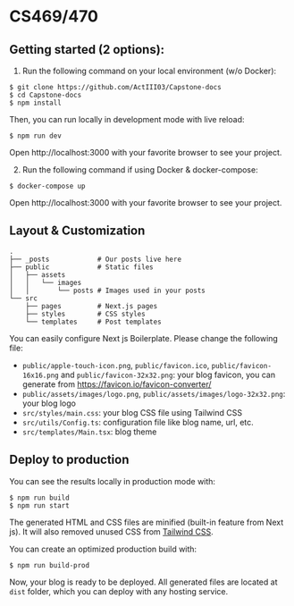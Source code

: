# CS469/470
## Getting started (2 options):

1. Run the following command on your local environment (w/o Docker):

```
$ git clone https://github.com/ActIII03/Capstone-docs
$ cd Capstone-docs
$ npm install
```

Then, you can run locally in development mode with live reload:

```
$ npm run dev
```

Open http://localhost:3000 with your favorite browser to see your project.

2. Run the following command if using Docker & docker-compose:

```
$ docker-compose up
```


Open http://localhost:3000 with your favorite browser to see your project.

## Layout & Customization

```
.
├── _posts            # Our posts live here
├── public            # Static files
│   ├── assets
│   │   └── images
│   │       └── posts # Images used in your posts
└── src
    ├── pages         # Next.js pages
    ├── styles        # CSS styles
    └── templates     # Post templates
```

You can easily configure Next js Boilerplate. Please change the following file:

- `public/apple-touch-icon.png`, `public/favicon.ico`, `public/favicon-16x16.png` and `public/favicon-32x32.png`: your blog favicon, you can generate from https://favicon.io/favicon-converter/
- `public/assets/images/logo.png`, `public/assets/images/logo-32x32.png`: your blog logo
- `src/styles/main.css`: your blog CSS file using Tailwind CSS
- `src/utils/Config.ts`: configuration file like blog name, url, etc.
- `src/templates/Main.tsx`: blog theme

## Deploy to production

You can see the results locally in production mode with:

```
$ npm run build
$ npm run start
```

The generated HTML and CSS files are minified (built-in feature from Next js). It will also removed unused CSS from [Tailwind CSS](https://tailwindcss.com).

You can create an optimized production build with:

```
$ npm run build-prod
```

Now, your blog is ready to be deployed. All generated files are located at `dist` folder, which you can deploy with any hosting service.
